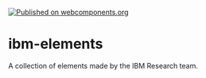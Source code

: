 [![Published on webcomponents.org][webcomponents-image]][webcomponents-url]

# ibm-elements

A collection of elements made by the IBM Research team.

[webcomponents-image]: https://img.shields.io/badge/webcomponents.org-published-blue.svg
[webcomponents-url]: https://beta.webcomponents.org/collection/IBMResearch/ibm-elements
